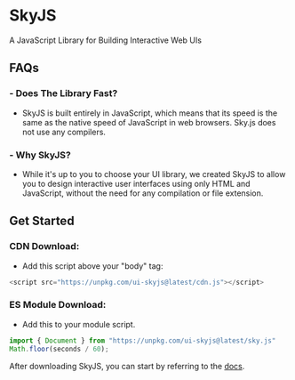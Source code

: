 # SkyJS
A JavaScript Library for Building Interactive Web UIs

## FAQs

### - Does The Library Fast?
- SkyJS is built entirely in JavaScript, which means that its speed is the same as the native speed of JavaScript in web browsers. Sky.js does not use any compilers.

### - Why SkyJS?
- While it's up to you to choose your UI library, we created SkyJS to allow you to design interactive user interfaces using only HTML and JavaScript, without the need for any compilation or file extension.

## Get Started

### CDN Download:
- Add this script above your "body" tag:
```js
<script src="https://unpkg.com/ui-skyjs@latest/cdn.js"></script>
```

### ES Module Download:
- Add this to your module script.
```js
import { Document } from "https://unpkg.com/ui-skyjs@latest/sky.js"
Math.floor(seconds / 60);
```

After downloading SkyJS, you can start by referring to the [docs](https://github.com/jehaad1/SkyJS/blob/main/Docs.md).
